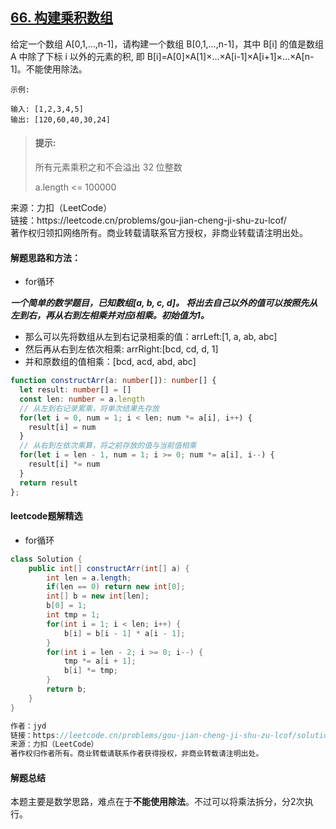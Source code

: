 ## [66. 构建乘积数组](https://leetcode.cn/problems/gou-jian-cheng-ji-shu-zu-lcof/)

<p>
给定一个数组 A[0,1,…,n-1]，请构建一个数组 B[0,1,…,n-1]，其中 B[i] 的值是数组 A 中除了下标 i 以外的元素的积, 即 B[i]=A[0]×A[1]×…×A[i-1]×A[i+1]×…×A[n-1]。不能使用除法。
</p>

```
示例: 

输入: [1,2,3,4,5]
输出: [120,60,40,30,24]
```

> #### 提示:
>
> 所有元素乘积之和不会溢出 32 位整数
>
> a.length <= 100000

<p style="font-size: 14px">
来源：力扣（LeetCode） <br>
链接：https://leetcode.cn/problems/gou-jian-cheng-ji-shu-zu-lcof/ <br>
著作权归领扣网络所有。商业转载请联系官方授权，非商业转载请注明出处。
</p>

#### 解题思路和方法：
- for循环

**_一个简单的数学题目，已知数组[a, b, c, d]。
将出去自己以外的值可以按照先从左到右，再从右到左相乘并对应i相乘。初始值为1。_**

- 那么可以先将数组从左到右记录相乘的值：arrLeft:[1, a, ab, abc]
- 然后再从右到左依次相乘: arrRight:[bcd, cd, d, 1]
- 并和原数组的值相乘：[bcd, acd, abd, abc]

```ts
function constructArr(a: number[]): number[] {
  let result: number[] = []
  const len: number = a.length
  // 从左到右记录累乘，将单次结果先存放
  for(let i = 0, num = 1; i < len; num *= a[i], i++) {
    result[i] = num
  }
  // 从右到左依次乘算，将之前存放的值与当前值相乘
  for(let i = len - 1, num = 1; i >= 0; num *= a[i], i--) {
    result[i] *= num
  }
  return result
};
```

#### leetcode题解精选
- for循环

```java
class Solution {
    public int[] constructArr(int[] a) {
        int len = a.length;
        if(len == 0) return new int[0];
        int[] b = new int[len];
        b[0] = 1;
        int tmp = 1;
        for(int i = 1; i < len; i++) {
            b[i] = b[i - 1] * a[i - 1];
        }
        for(int i = len - 2; i >= 0; i--) {
            tmp *= a[i + 1];
            b[i] *= tmp;
        }
        return b;
    }
}

作者：jyd
链接：https://leetcode.cn/problems/gou-jian-cheng-ji-shu-zu-lcof/solution/mian-shi-ti-66-gou-jian-cheng-ji-shu-zu-biao-ge-fe/
来源：力扣（LeetCode）
著作权归作者所有。商业转载请联系作者获得授权，非商业转载请注明出处。
```

#### 解题总结
本题主要是数学思路，难点在于**不能使用除法**。不过可以将乘法拆分，分2次执行。
